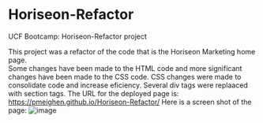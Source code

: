 # Horiseon-Refactor
UCF Bootcamp: Horiseon-Refactor project

This project was a refactor of the code that is the Horiseon Marketing home page.  
Some changes have been made to the HTML code and more significant changes have been made to the CSS code.
CSS changes were made to consolidate code and increase eficiency.
Several div tags were replaaced with section tags.
The URL for the deployed page is: https://pmeighen.github.io/Horiseon-Refactor/
Here is a screen shot of the page:
![image](https://github.com/pmeighen/Horiseon-Refactor/assets/118400198/e47fe40f-35ac-4660-905c-4aafab687e89)

